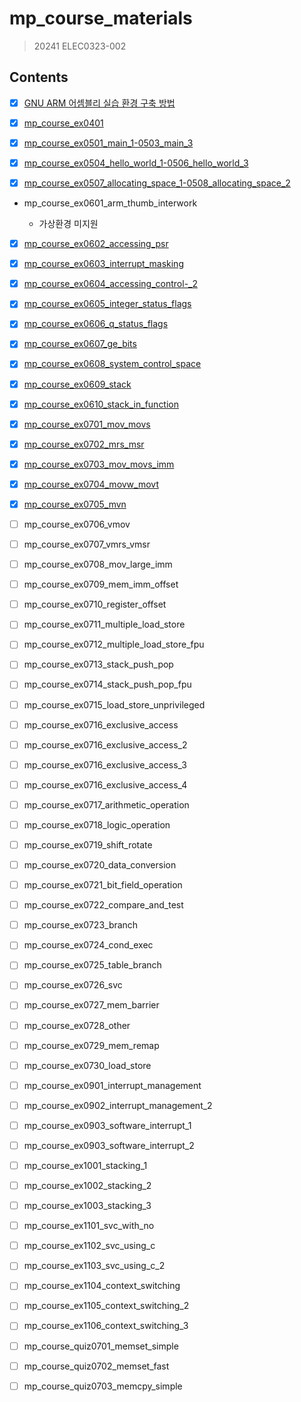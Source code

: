 # mp_course_materials

> 20241 ELEC0323-002

## Contents

- [x] [GNU ARM 어셈블리 실습 환경 구축 방법](gnu-arm-어셈블리-실습-환경-구축-방법.md)

- [x] [mp_course_ex0401](mp_course_ex0401.md)

- [x] [mp_course_ex0501_main_1-0503_main_3](mp_course_ex0501_main_1-0503_main_3.md)

- [x] [mp_course_ex0504_hello_world_1-0506_hello_world_3](mp_course_ex0504_hello_world_1-0506_hello_world_3.md)

- [x] [mp_course_ex0507_allocating_space_1-0508_allocating_space_2](mp_course_ex0507_allocating_space_1-0508_allocating_space_2.md)

- mp_course_ex0601_arm_thumb_interwork

    - 가상환경 미지원

- [x] [mp_course_ex0602_accessing_psr](mp_course_ex0602_accessing_psr.md)

- [x] [mp_course_ex0603_interrupt_masking](mp_course_ex0603_interrupt_masking.md)

- [x] [mp_course_ex0604_accessing_control-_2](mp_course_ex0604_accessing_control-_2.md)

- [x] [mp_course_ex0605_integer_status_flags](mp_course_ex0605_integer_status_flags.md)

- [x] [mp_course_ex0606_q_status_flags](mp_course_ex0606_q_status_flags.md)

- [x] [mp_course_ex0607_ge_bits](mp_course_ex0607_ge_bits.md)

- [x] [mp_course_ex0608_system_control_space](mp_course_ex0608_system_control_space.md)

- [x] [mp_course_ex0609_stack](mp_course_ex0609_stack.md)

- [x] [mp_course_ex0610_stack_in_function](mp_course_ex0610_stack_in_function.md)

- [x] [mp_course_ex0701_mov_movs](mp_course_ex0701_mov_movs.md)

- [x] [mp_course_ex0702_mrs_msr](mp_course_ex0702_mrs_msr.md)

- [x] [mp_course_ex0703_mov_movs_imm](mp_course_ex0703_mov_movs_imm.md)

- [x] [mp_course_ex0704_movw_movt](mp_course_ex0704_movw_movt.md)

- [x] [mp_course_ex0705_mvn](mp_course_ex0705_mvn.md)

- [ ] mp_course_ex0706_vmov

- [ ] mp_course_ex0707_vmrs_vmsr

- [ ] mp_course_ex0708_mov_large_imm

- [ ] mp_course_ex0709_mem_imm_offset

- [ ] mp_course_ex0710_register_offset

- [ ] mp_course_ex0711_multiple_load_store

- [ ] mp_course_ex0712_multiple_load_store_fpu

- [ ] mp_course_ex0713_stack_push_pop

- [ ] mp_course_ex0714_stack_push_pop_fpu

- [ ] mp_course_ex0715_load_store_unprivileged

- [ ] mp_course_ex0716_exclusive_access

- [ ] mp_course_ex0716_exclusive_access_2

- [ ] mp_course_ex0716_exclusive_access_3

- [ ] mp_course_ex0716_exclusive_access_4

- [ ] mp_course_ex0717_arithmetic_operation

- [ ] mp_course_ex0718_logic_operation

- [ ] mp_course_ex0719_shift_rotate

- [ ] mp_course_ex0720_data_conversion

- [ ] mp_course_ex0721_bit_field_operation

- [ ] mp_course_ex0722_compare_and_test

- [ ] mp_course_ex0723_branch

- [ ] mp_course_ex0724_cond_exec

- [ ] mp_course_ex0725_table_branch

- [ ] mp_course_ex0726_svc

- [ ] mp_course_ex0727_mem_barrier

- [ ] mp_course_ex0728_other

- [ ] mp_course_ex0729_mem_remap

- [ ] mp_course_ex0730_load_store

- [ ] mp_course_ex0901_interrupt_management

- [ ] mp_course_ex0902_interrupt_management_2

- [ ] mp_course_ex0903_software_interrupt_1

- [ ] mp_course_ex0903_software_interrupt_2

- [ ] mp_course_ex1001_stacking_1

- [ ] mp_course_ex1002_stacking_2

- [ ] mp_course_ex1003_stacking_3

- [ ] mp_course_ex1101_svc_with_no

- [ ] mp_course_ex1102_svc_using_c

- [ ] mp_course_ex1103_svc_using_c_2

- [ ] mp_course_ex1104_context_switching

- [ ] mp_course_ex1105_context_switching_2

- [ ] mp_course_ex1106_context_switching_3

- [ ] mp_course_quiz0701_memset_simple

- [ ] mp_course_quiz0702_memset_fast

- [ ] mp_course_quiz0703_memcpy_simple
